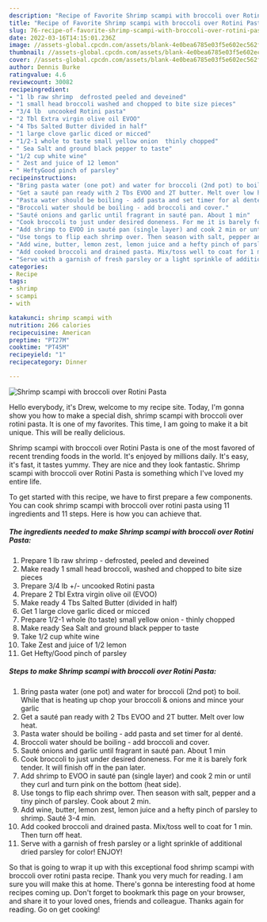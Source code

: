 ```yaml
---
description: "Recipe of Favorite Shrimp scampi with broccoli over Rotini Pasta"
title: "Recipe of Favorite Shrimp scampi with broccoli over Rotini Pasta"
slug: 76-recipe-of-favorite-shrimp-scampi-with-broccoli-over-rotini-pasta
date: 2022-03-16T14:15:01.236Z
image: //assets-global.cpcdn.com/assets/blank-4e0bea6785e03f5e602ec562f230caae08da540cada707380b4fe1bbebba43da.png
thumbnail: //assets-global.cpcdn.com/assets/blank-4e0bea6785e03f5e602ec562f230caae08da540cada707380b4fe1bbebba43da.png
cover: //assets-global.cpcdn.com/assets/blank-4e0bea6785e03f5e602ec562f230caae08da540cada707380b4fe1bbebba43da.png
author: Dennis Burke
ratingvalue: 4.6
reviewcount: 30082
recipeingredient:
- "1 lb raw shrimp  defrosted peeled and deveined"
- "1 small head broccoli washed and chopped to bite size pieces"
- "3/4 lb  uncooked Rotini pasta"
- "2 Tbl Extra virgin olive oil EVOO"
- "4 Tbs Salted Butter divided in half"
- "1 large clove garlic diced or micced"
- "1/2-1 whole to taste small yellow onion  thinly chopped"
- " Sea Salt and ground black pepper to taste"
- "1/2 cup white wine"
- " Zest and juice of 12 lemon"
- " HeftyGood pinch of parsley"
recipeinstructions:
- "Bring pasta water (one pot) and water for broccoli (2nd pot) to boil. While that is heating up chop your broccoli &amp; onions and mince your garlic"
- "Get a sauté pan ready with 2 Tbs EVOO and 2T butter. Melt over low heat."
- "Pasta water should be boiling - add pasta and set timer for al denté."
- "Broccoli water should be boiling - add broccoli and cover."
- "Sauté onions and garlic until fragrant in sauté pan. About 1 min"
- "Cook broccoli to just under desired doneness. For me it is barely fork tender. It will finish off in the pan later."
- "Add shrimp to EVOO in sauté pan (single layer) and cook 2 min or until they curl and turn pink on the bottom (heat side)."
- "Use tongs to flip each shrimp over. Then season with salt, pepper and a tiny pinch of parsley. Cook about 2 min."
- "Add wine, butter, lemon zest, lemon juice and a hefty pinch of parsley to shrimp. Sauté 3-4 min."
- "Add cooked broccoli and drained pasta. Mix/toss well to coat for 1 min. Then turn off heat."
- "Serve with a garnish of fresh parsley or a light sprinkle of additional dried parsley for color! ENJOY!"
categories:
- Recipe
tags:
- shrimp
- scampi
- with

katakunci: shrimp scampi with 
nutrition: 266 calories
recipecuisine: American
preptime: "PT27M"
cooktime: "PT45M"
recipeyield: "1"
recipecategory: Dinner

---
```



![Shrimp scampi with broccoli over Rotini Pasta](//assets-global.cpcdn.com/assets/blank-4e0bea6785e03f5e602ec562f230caae08da540cada707380b4fe1bbebba43da.png)

Hello everybody, it's Drew, welcome to my recipe site. Today, I'm gonna show you how to make a special dish, shrimp scampi with broccoli over rotini pasta. It is one of my favorites. This time, I am going to make it a bit unique. This will be really delicious.



Shrimp scampi with broccoli over Rotini Pasta is one of the most favored of recent trending foods in the world. It's enjoyed by millions daily. It's easy, it's fast, it tastes yummy. They are nice and they look fantastic. Shrimp scampi with broccoli over Rotini Pasta is something which I've loved my entire life.


To get started with this recipe, we have to first prepare a few components. You can cook shrimp scampi with broccoli over rotini pasta using 11 ingredients and 11 steps. Here is how you can achieve that.

<!--inarticleads1-->

##### The ingredients needed to make Shrimp scampi with broccoli over Rotini Pasta:

1. Prepare 1 lb raw shrimp - defrosted, peeled and deveined
1. Make ready 1 small head broccoli, washed and chopped to bite size pieces
1. Prepare 3/4 lb +/- uncooked Rotini pasta
1. Prepare 2 Tbl Extra virgin olive oil (EVOO)
1. Make ready 4 Tbs Salted Butter (divided in half)
1. Get 1 large clove garlic diced or micced
1. Prepare 1/2-1 whole (to taste) small yellow onion - thinly chopped
1. Make ready  Sea Salt and ground black pepper to taste
1. Take 1/2 cup white wine
1. Take  Zest and juice of 1/2 lemon
1. Get  Hefty/Good pinch of parsley




<!--inarticleads2-->

##### Steps to make Shrimp scampi with broccoli over Rotini Pasta:

1. Bring pasta water (one pot) and water for broccoli (2nd pot) to boil. While that is heating up chop your broccoli &amp; onions and mince your garlic
1. Get a sauté pan ready with 2 Tbs EVOO and 2T butter. Melt over low heat.
1. Pasta water should be boiling - add pasta and set timer for al denté.
1. Broccoli water should be boiling - add broccoli and cover.
1. Sauté onions and garlic until fragrant in sauté pan. About 1 min
1. Cook broccoli to just under desired doneness. For me it is barely fork tender. It will finish off in the pan later.
1. Add shrimp to EVOO in sauté pan (single layer) and cook 2 min or until they curl and turn pink on the bottom (heat side).
1. Use tongs to flip each shrimp over. Then season with salt, pepper and a tiny pinch of parsley. Cook about 2 min.
1. Add wine, butter, lemon zest, lemon juice and a hefty pinch of parsley to shrimp. Sauté 3-4 min.
1. Add cooked broccoli and drained pasta. Mix/toss well to coat for 1 min. Then turn off heat.
1. Serve with a garnish of fresh parsley or a light sprinkle of additional dried parsley for color! ENJOY!




So that is going to wrap it up with this exceptional food shrimp scampi with broccoli over rotini pasta recipe. Thank you very much for reading. I am sure you will make this at home. There's gonna be interesting food at home recipes coming up. Don't forget to bookmark this page on your browser, and share it to your loved ones, friends and colleague. Thanks again for reading. Go on get cooking!

